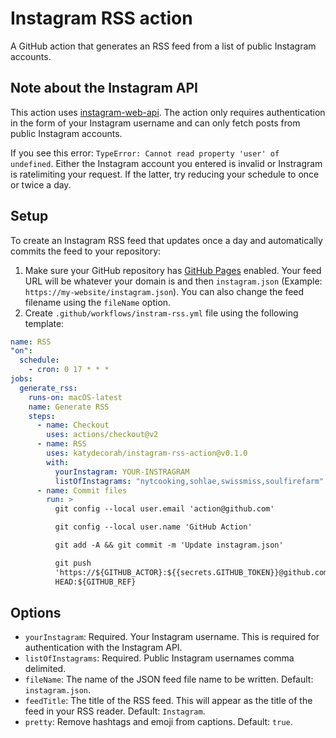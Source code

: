 # Instagram RSS action

A GitHub action that generates an RSS feed from a list of public Instagram accounts.

## Note about the Instagram API

This action uses [instagram-web-api](https://www.npmjs.com/package/instagram-web-api). The action only requires authentication in the form of your Instagram username and can only fetch posts from public Instagram accounts.

If you see this error: `TypeError: Cannot read property 'user' of undefined`. Either the Instagram account you entered is invalid or Instragram is ratelimiting your request. If the latter, try reducing your schedule to once or twice a day.

## Setup

To create an Instagram RSS feed that updates once a day and automatically commits the feed to your repository:

1. Make sure your GitHub repository has [GitHub Pages](https://pages.github.com/) enabled. Your feed URL will be whatever your domain is and then `instagram.json` (Example: `https://my-website/instagram.json`). You can also change the feed filename using the `fileName` option.
1. Create `.github/workflows/instram-rss.yml` file using the following template:

<!-- START GENERATED SETUP -->

```yml
name: RSS
"on":
  schedule:
    - cron: 0 17 * * *
jobs:
  generate_rss:
    runs-on: macOS-latest
    name: Generate RSS
    steps:
      - name: Checkout
        uses: actions/checkout@v2
      - name: RSS
        uses: katydecorah/instagram-rss-action@v0.1.0
        with:
          yourInstagram: YOUR-INSTRAGRAM
          listOfInstagrams: "nytcooking,sohlae,swissmiss,soulfirefarm"
      - name: Commit files
        run: >
          git config --local user.email 'action@github.com'

          git config --local user.name 'GitHub Action'

          git add -A && git commit -m 'Update instagram.json'

          git push
          'https://${GITHUB_ACTOR}:${{secrets.GITHUB_TOKEN}}@github.com/${GITHUB_REPOSITORY}.git'
          HEAD:${GITHUB_REF}
```

<!-- END GENERATED SETUP -->

## Options

<!-- START GENERATED OPTIONS -->

- `yourInstagram`: Required. Your Instagram username. This is required for authentication with the Instagram API.
- `listOfInstagrams`: Required. Public Instagram usernames comma delimited.
- `fileName`: The name of the JSON feed file name to be written. Default: `instagram.json`.
- `feedTitle`: The title of the RSS feed. This will appear as the title of the feed in your RSS reader. Default: `Instagram`.
- `pretty`: Remove hashtags and emoji from captions. Default: `true`.

<!-- END GENERATED OPTIONS -->
